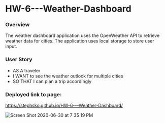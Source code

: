 # HW-6---Weather-Dashboard

### Overview
The weather dashboard application uses the OpenWeather API to retrieve weather data for cities. The application uses local storage to store user input.

### User Story
* AS A traveler
* I WANT to see the weather outlook for multiple cities
* SO THAT I can plan a trip accordingly

### Deployed link to page:
https://stephsko.github.io/HW-6---Weather-Dashboard/

![Screen Shot 2020-06-30 at 7 35 19 PM](https://user-images.githubusercontent.com/65914787/86191644-31a3aa80-bb0d-11ea-98d1-313dcfb577cc.png)
